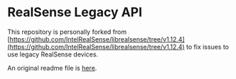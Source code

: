 # RealSense Legacy API

This repository is personally forked from [https://github.com/IntelRealSense/librealsense/tree/v1.12.4](https://github.com/IntelRealSense/librealsense/tree/v1.12.4) to fix issues  to use legacy RealSense devices.

An original readme file is [here](readme_original.md).


